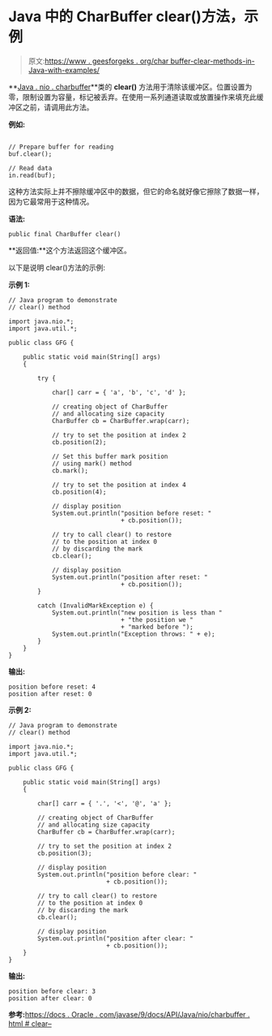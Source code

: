 # Java 中的 CharBuffer clear()方法，示例

> 原文:[https://www . geesforgeks . org/char buffer-clear-methods-in-Java-with-examples/](https://www.geeksforgeeks.org/charbuffer-clear-methods-in-java-with-examples/)

**[Java . nio . charbuffer](https://www.geeksforgeeks.org/tag/java-charbuffer/)**类的 **clear()** 方法用于清除该缓冲区。位置设置为零，限制设置为容量，标记被丢弃。在使用一系列通道读取或放置操作来填充此缓冲区之前，请调用此方法。

**例如:**

```

// Prepare buffer for reading
buf.clear();

// Read data
in.read(buf);

```

这种方法实际上并不擦除缓冲区中的数据，但它的命名就好像它擦除了数据一样，因为它最常用于这种情况。

**语法:**

```
public final CharBuffer clear()
```

**返回值:**这个方法返回这个缓冲区。

以下是说明 clear()方法的示例:

**示例 1:**

```
// Java program to demonstrate
// clear() method

import java.nio.*;
import java.util.*;

public class GFG {

    public static void main(String[] args)
    {

        try {

            char[] carr = { 'a', 'b', 'c', 'd' };

            // creating object of CharBuffer
            // and allocating size capacity
            CharBuffer cb = CharBuffer.wrap(carr);

            // try to set the position at index 2
            cb.position(2);

            // Set this buffer mark position
            // using mark() method
            cb.mark();

            // try to set the position at index 4
            cb.position(4);

            // display position
            System.out.println("position before reset: "
                               + cb.position());

            // try to call clear() to restore
            // to the position at index 0
            // by discarding the mark
            cb.clear();

            // display position
            System.out.println("position after reset: "
                               + cb.position());
        }

        catch (InvalidMarkException e) {
            System.out.println("new position is less than "
                               + "the position we "
                               + "marked before ");
            System.out.println("Exception throws: " + e);
        }
    }
}
```

**输出:**

```
position before reset: 4
position after reset: 0

```

**示例 2:**

```
// Java program to demonstrate
// clear() method

import java.nio.*;
import java.util.*;

public class GFG {

    public static void main(String[] args)
    {

        char[] carr = { '.', '<', '@', 'a' };

        // creating object of CharBuffer
        // and allocating size capacity
        CharBuffer cb = CharBuffer.wrap(carr);

        // try to set the position at index 2
        cb.position(3);

        // display position
        System.out.println("position before clear: "
                           + cb.position());

        // try to call clear() to restore
        // to the position at index 0
        // by discarding the mark
        cb.clear();

        // display position
        System.out.println("position after clear: "
                           + cb.position());
    }
}
```

**输出:**

```
position before clear: 3
position after clear: 0

```

**参考:**[https://docs . Oracle . com/javase/9/docs/API/Java/nio/charbuffer . html # clear–](https://docs.oracle.com/javase/9/docs/api/java/nio/CharBuffer.html#clear--)